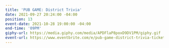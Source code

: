 ```yaml
---
title: 'PUB GAME: District Trivia'
date: 2021-09-27 20:24:00 -04:00
position: 13
event-date: 2021-10-28 19:00:00 -04:00
end-time: '09PM'
giphy-url: https://media.giphy.com/media/APDFlaP8poxD9DV1PM/giphy.gif
event-url: https://www.eventbrite.com/e/pub-game-district-trivia-tickets-180052861957
---
```



